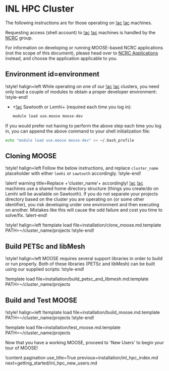 # INL HPC Cluster

The following instructions are for those operating on [!ac](INL) [!ac](HPC) machines.

Requesting access (shell account) to [!ac](INL) [!ac](HPC) machines is handled by the
[NCRC](https://inl.gov/ncrc/) group.

For information on developing or running MOOSE-based NCRC applications (not the scope of this
document), please head over to [NCRC Applications](help/inl/applications.md) instead, and choose the
application applicable to you.

## Environment id=environment

!style! halign=left
While operating on one of our [!ac](INL) [!ac](HPC) clusters, you need only load a couple of
modules to obtain a proper developer environment:
!style-end!

- +[!ac](HPC) Sawtooth or Lemhi+ (required each time you log in):

  ```bash
  module load use.moose moose-dev
  ```

If you would prefer not having to perform the above step each time you log in, you can append the
above command to your shell initialization file:

```bash
echo "module load use.moose moose-dev" >> ~/.bash_profile
```

## Cloning MOOSE

!style! halign=left
Follow the below instructions, and replace `cluster_name` placeholder with either `lemhi` or
`sawtooth` accordingly.
!style-end!

!alert! warning title=Replace +'cluster_name'+ accordingly!
[!ac](INL) [!ac](HPC) machines use a shared home directory structure (things you create/do on Lemhi
will be available on Sawtooth). If you do not separate your projects directory based on the cluster
you are operating on (or some other identifier), you risk developing under one environment and then
executing on another. Mistakes like this will cause the odd failure and cost you time to solve/fix.
!alert-end!

!style! halign=left
!template load file=installation/clone_moose.md.template PATH=~/cluster_name/projects
!style-end!

## Build PETSc and libMesh

!style! halign=left
MOOSE requires several support libraries in order to build or run properly. Both of these libraries
(PETSc and libMesh) can be built using our supplied scripts:
!style-end!

!template load file=installation/build_petsc_and_libmesh.md.template PATH=~/cluster_name/projects

## Build and Test MOOSE

!style! halign=left
!template load file=installation/build_moose.md.template PATH=~/cluster_name/projects
!style-end!

!template load file=installation/test_moose.md.template PATH=~/cluster_name/projects

Now that you have a working MOOSE, proceed to 'New Users' to begin your tour of MOOSE!

!content pagination use_title=True
                    previous=installation/inl_hpc_index.md
                    next=getting_started/inl_hpc_new_users.md